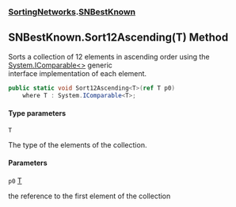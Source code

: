 ### [SortingNetworks](SortingNetworks.md 'SortingNetworks').[SNBestKnown](SortingNetworks.SNBestKnown.md 'SortingNetworks.SNBestKnown')

## SNBestKnown.Sort12Ascending<T>(T) Method

Sorts a collection of 12 elements in ascending order using the [System.IComparable&lt;&gt;](https://docs.microsoft.com/en-us/dotnet/api/System.IComparable-1 'System.IComparable`1') generic  
interface implementation of each element.

```csharp
public static void Sort12Ascending<T>(ref T p0)
    where T : System.IComparable<T>;
```
#### Type parameters

<a name='SortingNetworks.SNBestKnown.Sort12Ascending_T_(T).T'></a>

`T`

The type of the elements of the collection.
#### Parameters

<a name='SortingNetworks.SNBestKnown.Sort12Ascending_T_(T).p0'></a>

`p0` [T](SortingNetworks.SNBestKnown.Sort12Ascending_T_(T).md#SortingNetworks.SNBestKnown.Sort12Ascending_T_(T).T 'SortingNetworks.SNBestKnown.Sort12Ascending<T>(T).T')

the reference to the first element of the collection